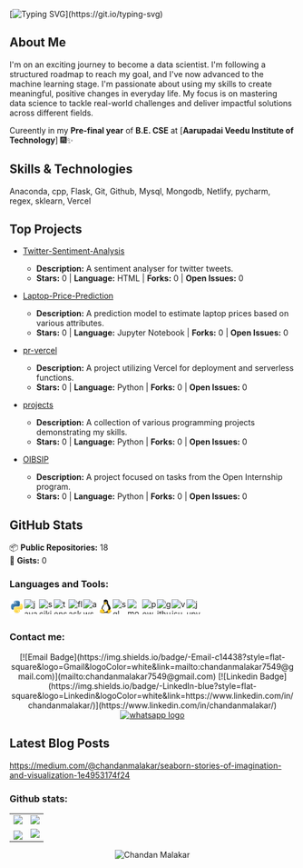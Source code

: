 [![Typing SVG](https://readme-typing-svg.demolab.com?font=Poppins&weight=600&size=24&pause=1000&color=F74C4C&width=435&lines=Hi+%F0%9F%91%8B%2C+I+am+Chandan+Malakar.)](https://git.io/typing-svg)

## About Me

I'm on an exciting journey to become a data scientist. I'm following a structured roadmap to reach my goal, and I've now advanced to the machine learning stage. I'm passionate about using my skills to create meaningful, positive changes in everyday life. My focus is on mastering data science to tackle real-world challenges and deliver impactful solutions across different fields.

Cureently in my **Pre-final year** of **B.E. CSE** at [**Aarupadai Veedu Institute of Technology**] 🎆✨

## Skills & Technologies
 
Anaconda, cpp, Flask, Git, Github, Mysql, Mongodb, Netlify, pycharm, regex, sklearn, Vercel

## Top Projects

- [Twitter-Sentiment-Analysis](https://github.com/askchandan/Twitter-Sentiment-Analysis)
  - **Description:** A sentiment analyser for twitter tweets.
  - **Stars:** 0 | **Language:** HTML | **Forks:** 0 | **Open Issues:** 0

- [Laptop-Price-Prediction](https://github.com/askchandan/Laptop-Price-Prediction)
  - **Description:** A prediction model to estimate laptop prices based on various attributes.
  - **Stars:** 0 | **Language:** Jupyter Notebook | **Forks:** 0 | **Open Issues:** 0

- [pr-vercel](https://github.com/askchandan/pr-vercel)
  - **Description:** A project utilizing Vercel for deployment and serverless functions.
  - **Stars:** 0 | **Language:** Python | **Forks:** 0 | **Open Issues:** 0

- [projects](https://github.com/askchandan/projects)
  - **Description:** A collection of various programming projects demonstrating my skills.
  - **Stars:** 0 | **Language:** Python | **Forks:** 0 | **Open Issues:** 0

- [OIBSIP](https://github.com/askchandan/OIBSIP)
  - **Description:** A project focused on tasks from the Open Internship program.
  - **Stars:** 0 | **Language:** Python | **Forks:** 0 | **Open Issues:** 0

## GitHub Stats

📦 **Public Repositories:** 18  
📝 **Gists:** 0  


### Languages and Tools:

<img align="left" src="https://raw.githubusercontent.com/devicons/devicon/master/icons/python/python-original.svg" alt="python" width="26px" height="26px"/>
<img align="left" src="https://www.vectorlogo.zone/logos/java/java-icon.svg" alt="java" width="26px" height="26px"/>
<img align="left" src="https://upload.wikimedia.org/wikipedia/commons/0/05/Scikit_learn_logo_small.svg" alt="scikit-learn" width="26px" height="26px"/>
<img align="left" src="https://www.vectorlogo.zone/logos/tensorflow/tensorflow-icon.svg" alt="tensorflow" width="26px" height="26px"/>
<img align="left" src="https://www.vectorlogo.zone/logos/pocoo_flask/pocoo_flask-icon.svg" alt="flask" width="26px" height="26px"/>
<img align="left" src="https://www.vectorlogo.zone/logos/amazon_aws/amazon_aws-icon.svg" alt="aws" width="26px" height="26px"/>
<img align="left" src="https://raw.githubusercontent.com/devicons/devicon/master/icons/linux/linux-original.svg" alt="linux" width="26px" height="26px"/>
<img align="left" src="https://cdn.jsdelivr.net/gh/devicons/devicon/icons/mysql/mysql-original.svg" alt="sql" width="26px" height="26px"/>
<img align="left" src="https://cdn.jsdelivr.net/gh/devicons/devicon/icons/mongodb/mongodb-original.svg" alt="mongodb" width="26px" height="26px"/>
<img align="left" src="https://www.vectorlogo.zone/logos/microsoft_powerbi/microsoft_powerbi-icon.svg" alt="power bi" width="26px" height="26px"/>
<img align="left" src="https://user-images.githubusercontent.com/3369400/139447912-e0f43f33-6d9f-45f8-be46-2df5bbc91289.png" alt="github" width="26px" height="26px"/>
<img align="left" src="https://cdn.jsdelivr.net/gh/devicons/devicon/icons/vscode/vscode-original.svg" alt="visual studio" width="26px" height="26px"/>
<img align="left" src="https://cdn.jsdelivr.net/gh/devicons/devicon/icons/jupyter/jupyter-original.svg" alt="jupyter" width="26px" height="26px"/>
<br />
<br />



### Contact me:

<center>
[![Email Badge](https://img.shields.io/badge/-Email-c14438?style=flat-square&logo=Gmail&logoColor=white&link=mailto:chandanmalakar7549@gmail.com)](mailto:chandanmalakar7549@gmail.com)
[![Linkedin Badge](https://img.shields.io/badge/-LinkedIn-blue?style=flat-square&logo=Linkedin&logoColor=white&link=https://www.linkedin.com/in/chandanmalakar/)](https://www.linkedin.com/in/chandanmalakar/)
<a href="https://wa.me/6209141001" target="_blank">
    <img src="https://img.shields.io/static/v1?message=Whatsapp&logo=whatsapp&label=&color=25D366&logoColor=white&labelColor=&style=flat" height="20" alt="whatsapp logo"  />
</a>
</center>

## Latest Blog Posts

https://medium.com/@chandanmalakar/seaborn-stories-of-imagination-and-visualization-1e4953174f24

<!-- Github Stats --> 
### Github stats:

<table>
  <tr>
    <td>
      <img src="http://github-profile-summary-cards.vercel.app/api/cards/profile-details?username=askchandan&theme=tokyonight"/>
    </td>
     <td>
      <img src="http://github-profile-summary-cards.vercel.app/api/cards/most-commit-language?username=askchandan&theme=tokyonight"/>
    </td>
  </tr>
  
  <tr>
      <td>
        <img align="center" src="https://github-readme-streak-stats.herokuapp.com/?user=askchandan&theme=tokyonight" />
    </td>
    <td>
       <img src="https://github-readme-stats.vercel.app/api/top-langs?username=askchandan&show_icons=true&locale=en&layout=compact&theme=tokyonight"/>
    </td>
  </tr>
  
</table>

<p align="center"> 
<img src="https://komarev.com/ghpvc/?username=askchandan&base=1000&label=Profile%20views&color=0e75b6&style=flat" alt="Chandan Malakar" /> </p>
<p>



